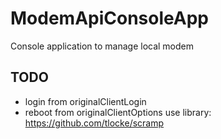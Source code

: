# ModemApiConsoleApp
Console application to manage local modem

## TODO

- login from originalClientLogin
- reboot from originalClientOptions
use library: https://github.com/tlocke/scramp